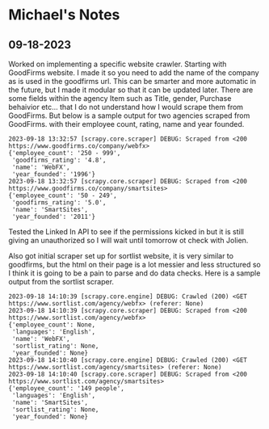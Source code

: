 # Michael's Notes

## 09-18-2023

Worked on implementing a specific website crawler. Starting with GoodFirms website. I made it so you need to add the name of the company as is used in the goodfirms url. This can be smarter and more automatic in the future, but I made it modular so that it can be updated later. There are some fields within the agency Item such as Title, gender, Purchase behaivior etc... that I do not understand how I would scrape them from GoodFirms. But below is a sample output for two agencies scraped from GoodFirms. with their employee count, rating, name and year founded.

```text
2023-09-18 13:32:57 [scrapy.core.scraper] DEBUG: Scraped from <200 https://www.goodfirms.co/company/webfx>
{'employee_count': '250 - 999',
 'goodfirms_rating': '4.8',
 'name': 'WebFX',
 'year_founded': '1996'}
2023-09-18 13:32:57 [scrapy.core.scraper] DEBUG: Scraped from <200 https://www.goodfirms.co/company/smartsites>
{'employee_count': '50 - 249',
 'goodfirms_rating': '5.0',
 'name': 'SmartSites',
 'year_founded': '2011'}
 ```

Tested the Linked In API to see if the permissions kicked in but it is still giving an unauthorized so I will wait until tomorrow ot check with Jolien.

Also got initial scraper set up for sortlist website, it is very similar to goodfirms, but the html on their page is a lot messier and less structured so I think it is going to be a pain to parse and do data checks. Here is a sample output from the sortlist scraper.

```text
2023-09-18 14:10:39 [scrapy.core.engine] DEBUG: Crawled (200) <GET https://www.sortlist.com/agency/webfx> (referer: None)
2023-09-18 14:10:39 [scrapy.core.scraper] DEBUG: Scraped from <200 https://www.sortlist.com/agency/webfx>
{'employee_count': None,
 'languages': 'English',
 'name': 'WebFX',
 'sortlist_rating': None,
 'year_founded': None}
2023-09-18 14:10:40 [scrapy.core.engine] DEBUG: Crawled (200) <GET https://www.sortlist.com/agency/smartsites> (referer: None)
2023-09-18 14:10:40 [scrapy.core.scraper] DEBUG: Scraped from <200 https://www.sortlist.com/agency/smartsites>
{'employee_count': '149 people',
 'languages': 'English',
 'name': 'SmartSites',
 'sortlist_rating': None,
 'year_founded': None}
```
